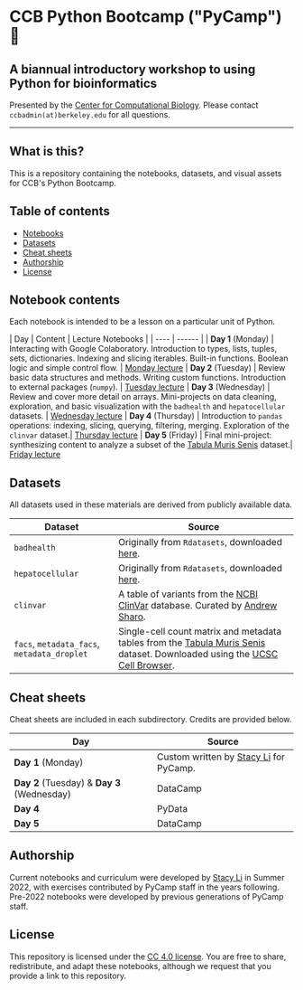 # CCB Python Bootcamp ("PyCamp") 🐍
## A biannual introductory workshop to using Python for bioinformatics

Presented by the [Center for Computational Biology](ccb.berkeley.edu). Please contact `ccbadmin(at)berkeley.edu` for all questions.

--------------

## What is this?
This is a repository containing the notebooks, datasets, and visual assets for CCB's Python Bootcamp.

## Table of contents
- [Notebooks](#notebook-contents)
- [Datasets](#datasets)
- [Cheat sheets](#cheat-sheets)
- [Authorship](#authorship)
- [License](#license)

## Notebook contents
Each notebook is intended to be a lesson on a particular unit of Python. 

| Day | Content | Lecture Notebooks |
| ---- | ------ |
| **Day 1** (Monday) | Interacting with Google Colaboratory. Introduction to types, lists, tuples, sets, dictionaries. Indexing and slicing iterables. Built-in functions. Boolean logic and simple control flow. | [Monday lecture](https://drive.google.com/drive/folders/1M6ArM2uBbPkgdBLFcvr3K2EpKzS5zVcq?usp=sharing)
| **Day 2** (Tuesday) | Review basic data structures and methods. Writing custom functions. Introduction to external packages (`numpy`). | [Tuesday lecture](https://drive.google.com/drive/folders/1JU_ItTNads_KM3rzfO_Zay2hOf5KD7OV?usp=sharing)
| **Day 3** (Wednesday) | Review and cover more detail on arrays. Mini-projects on data cleaning, exploration, and basic visualization with the `badhealth` and `hepatocellular` datasets. | [Wednesday lecture](https://drive.google.com/drive/folders/174SG_XVhjFMHnRfYza7ozw3zPjucbM61?usp=sharing)
| **Day 4** (Thursday) | Introduction to `pandas` operations: indexing, slicing, querying, filtering, merging. Exploration of the `clinvar` dataset.| [Thursday lecture](https://drive.google.com/drive/folders/1LbBEDQVrZc2KWXXZxOzPiixyMTpUUGly?usp=sharing)
| **Day 5** (Friday) | Final mini-project: synthesizing content to analyze a subset of the [Tabula Muris Senis](https://www.nature.com/articles/s41586-020-2496-1) dataset.| [Friday lecture](https://drive.google.com/drive/folders/1aVRhVEBH-hdPSKcC41BFb9lYfBj4g-6A?usp=sharing)

## Datasets
All datasets used in these materials are derived from publicly available data.

| Dataset | Source |
| ---- | ------ |
| `badhealth` | Originally from `Rdatasets`, downloaded [here](https://vincentarelbundock.github.io/Rdatasets/).
| `hepatocellular` | Originally from `Rdatasets`, downloaded [here](https://vincentarelbundock.github.io/Rdatasets/).
| `clinvar` | A table of variants from the [NCBI ClinVar](https://www.ncbi.nlm.nih.gov/clinvar/) database. Curated by [Andrew Sharo](https://www.andrewsharo.com/). |
| `facs`, `metadata_facs`, `metadata_droplet` | Single-cell count matrix and metadata tables from the [Tabula Muris Senis](https://www.nature.com/articles/s41586-020-2496-1) dataset. Downloaded using the [UCSC Cell Browser](https://cells.ucsc.edu/?ds=tabula-muris-senis). |

## Cheat sheets
Cheat sheets are included in each subdirectory. Credits are provided below.

| Day | Source |
| ---- | ------ |
| **Day 1** (Monday) | Custom written by [Stacy Li](stacy.li) for PyCamp. |
| **Day 2** (Tuesday) & **Day 3** (Wednesday) | DataCamp |
| **Day 4** | PyData |
| **Day 5** | DataCamp |

## Authorship
Current notebooks and curriculum were developed by [Stacy Li](stacy.li) in Summer 2022, with exercises contributed by PyCamp staff in the years following. Pre-2022 notebooks were developed by previous generations of PyCamp staff.

## License
This repository is licensed under the [CC 4.0 license](https://creativecommons.org/licenses/by/4.0/). You are free to share, redistribute, and adapt these notebooks, although we request that you provide a link to this repository.
